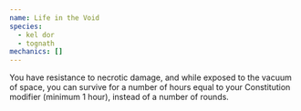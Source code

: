 ```yaml
---
name: Life in the Void
species:
  - kel dor
  - tognath
mechanics: []
---
```

You have resistance to necrotic damage, and while exposed to the vacuum of space, you can survive for a number of hours equal to your Constitution modifier (minimum 1 hour), instead of a number of rounds.
